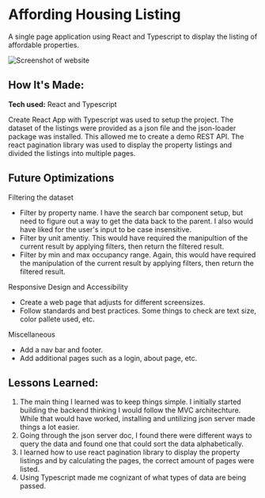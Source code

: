 # Affording Housing Listing
A single page application using React and Typescript to display the listing of affordable properties.

![Screenshot of website](https://res.cloudinary.com/dyz5kerw5/image/upload/v1673041002/Screen_Shot_2023-01-06_at_10.11.02_AM_q2csfi.png)

## How It's Made:

**Tech used:** React and Typescript

Create React App with Typescript was used to setup the project. The dataset of the listings were provided as a json file and the json-loader package was installed. This allowed me to create a demo REST API. The react pagination library was used to display the property listings and divided the listings into multiple pages. 

## Future Optimizations

Filtering the dataset
- Filter by property name. I have the search bar component setup, but need to figure out a way to get the data back to the parent. I also would have liked for the user's input to be case insensitive. 
- Filter by unit amentiy. This would have required the manipultion of the current result by applying filters, then return the filtered result.
- Filter by min and max occupancy range. Again, this would have required the manipulation of the current result by applying filters, then return the filtered result. 

Responsive Design and Accessibility
- Create a web page that adjusts for different screensizes. 
- Follow standards and best practices. Some things to check are text size, color pallete used, etc.

Miscellaneous
- Add a nav bar and footer.
- Add additional pages such as a login, about page, etc.

## Lessons Learned:

1. The main thing I learned was to keep things simple. I initially started building the backend thinking I would follow the MVC architechture. While that would have worked, installing and untilizing json server made things a lot easier. 
2. Going through the json server doc, I found there were different ways to query the data and found one that could sort the data alphabetically. 
3. I learned how to use react pagination library to display the property listings and by calculating the pages, the correct amount of pages were listed.
4. Using Typescript made me cognizant of what types of data are being passed.
